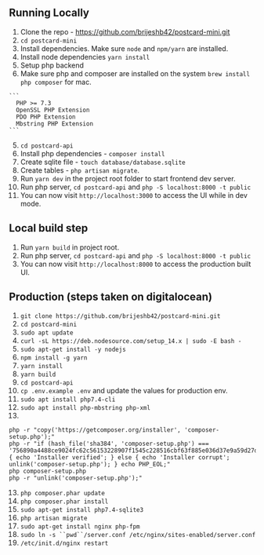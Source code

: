 ## Running Locally

1. Clone the repo - https://github.com/brijeshb42/postcard-mini.git
2. `cd postcard-mini`
3. Install dependencies. Make sure `node` and `npm/yarn` are installed.
  1. Install node dependencies `yarn install`
4. Setup php backend
  1. Make sure php and composer are installed on the system `brew install php composer` for mac.

    ```
      PHP >= 7.3
      OpenSSL PHP Extension
      PDO PHP Extension
      Mbstring PHP Extension
    ```
5. `cd postcard-api`
6. Install php dependencies - `composer install`
7. Create sqlite file - `touch database/database.sqlite`
8. Create tables - `php artisan migrate`.
9. Run `yarn dev` in the project root folder to start frontend dev server.
10. Run php server, `cd postcard-api` and `php -S localhost:8000 -t public`
11. You can now visit `http://localhost:3000` to access the UI while in dev
    mode.

## Local build step
1. Run `yarn build` in project root.
2. Run php server, `cd postcard-api` and `php -S localhost:8000 -t public`
3. You can now visit `http://localhost:8000` to access the production built UI.

## Production (steps taken on digitalocean)
1. `git clone https://github.com/brijeshb42/postcard-mini.git`
2. `cd postcard-mini`
3. `sudo apt update`
4. `curl -sL https://deb.nodesource.com/setup_14.x | sudo -E bash -`
5. `sudo apt-get install -y nodejs`
6. `npm install -g yarn`
7. `yarn install`
8. `yarn build`
9. `cd postcard-api`
10. `cp .env.example .env` and update the values for production env.
10. `sudo apt install php7.4-cli`
11. `sudo apt install php-mbstring php-xml`
12.
  ```
  php -r "copy('https://getcomposer.org/installer', 'composer-setup.php');"
  php -r "if (hash_file('sha384', 'composer-setup.php') === '756890a4488ce9024fc62c56153228907f1545c228516cbf63f885e036d37e9a59d27d63f46af1d4d07ee0f76181c7d3') { echo 'Installer verified'; } else { echo 'Installer corrupt'; unlink('composer-setup.php'); } echo PHP_EOL;"
  php composer-setup.php
  php -r "unlink('composer-setup.php');"
  ```
13. `php composer.phar update`
14. `php composer.phar install`
15. `sudo apt-get install php7.4-sqlite3`
16. `php artisan migrate`
17. `sudo apt-get install nginx php-fpm`
18. `sudo ln -s ``pwd``/server.conf /etc/nginx/sites-enabled/server.conf`
19. `/etc/init.d/nginx restart`

